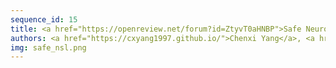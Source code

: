```yaml
---
sequence_id: 15
title: <a href="https://openreview.net/forum?id=ZtyvT0aHNBP">Safe Neurosymbolic Learning with Differentiable Symbolic Execution</a>
authors: <a href="https://cxyang1997.github.io/">Chenxi Yang</a>, <a href="https://www.cs.utexas.edu/~swarat/">Swarat Chaudhuri</a>
img: safe_nsl.png
---
```

